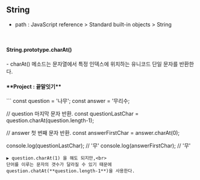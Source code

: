 String
-
- path : JavaScript reference > Standard built-in objects > String

<br>

<h4>String.prototype.charAt()</h4>
- charAt() 메소드는 문자열에서 특정 인덱스에 위치하는 유니코드 단일 문자를 반환한다.<br>

<h4>**Project : 끝말잇기**</h4>
```
const question = '나무';
const answer = '무리수;

// question 마지막 문자 반환.
const questionLastChar = question.charAt(question.length-1);

// answer 첫 번째 문자 반환.
const answerFirstChar = answer.charAt(0);

console.log(questionLastChar); // '무'
console.log(answerFirstChar); // '무'
```
▶ question.charAt(1) 을 해도 되지만,<br>
단어를 이루는 문자의 갯수가 달라질 수 있기 때문에 question.chatAt(**question.length-1**)을 사용한다.
